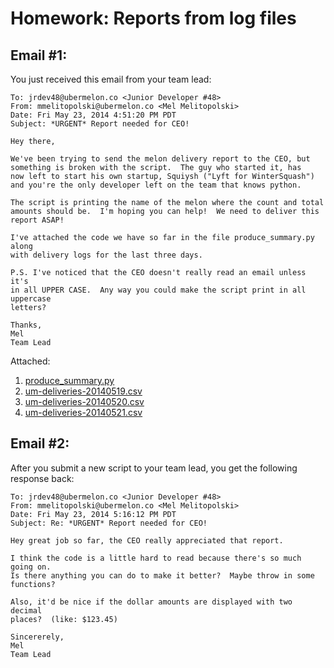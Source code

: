 Homework: Reports from log files
=======

Email #1:
-------
You just received this email from your team lead:

```
To: jrdev48@ubermelon.co <Junior Developer #48>
From: mmelitopolski@ubermelon.co <Mel Melitopolski> 
Date: Fri May 23, 2014 4:51:20 PM PDT
Subject: *URGENT* Report needed for CEO!

Hey there,

We've been trying to send the melon delivery report to the CEO, but
something is broken with the script.  The guy who started it, has 
now left to start his own startup, Squiysh ("Lyft for WinterSquash")
and you're the only developer left on the team that knows python.

The script is printing the name of the melon where the count and total
amounts should be.  I'm hoping you can help!  We need to deliver this 
report ASAP!

I've attached the code we have so far in the file produce_summary.py along
with delivery logs for the last three days.  

P.S. I've noticed that the CEO doesn't really read an email unless it's
in all UPPER CASE.  Any way you could make the script print in all uppercase
letters?

Thanks,
Mel
Team Lead
```

Attached:

1. [produce_summary.py](https://github.com/hackbrightacademy/Homework/blob/master/Homework02/produce_summary.py
)
1. [um-deliveries-20140519.csv](https://github.com/hackbrightacademy/Homework/blob/master/Homework02/um-deliveries-20140519.csv)
1. [um-deliveries-20140520.csv](https://github.com/hackbrightacademy/Homework/blob/master/Homework02/um-deliveries-20140520.csv)
1. [um-deliveries-20140521.csv](https://github.com/hackbrightacademy/Homework/blob/master/Homework02/um-deliveries-20140521.csv)



Email #2:
--------

After you submit a new script to your team lead, you get the following response back:

```
To: jrdev48@ubermelon.co <Junior Developer #48>
From: mmelitopolski@ubermelon.co <Mel Melitopolski> 
Date: Fri May 23, 2014 5:16:12 PM PDT
Subject: Re: *URGENT* Report needed for CEO!

Hey great job so far, the CEO really appreciated that report.

I think the code is a little hard to read because there's so much going on. 
Is there anything you can do to make it better?  Maybe throw in some functions?

Also, it'd be nice if the dollar amounts are displayed with two decimal 
places?  (like: $123.45)

Sincererely,
Mel
Team Lead

```
